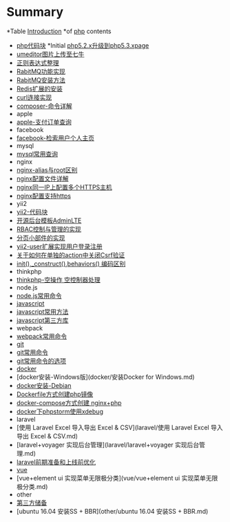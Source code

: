 # Summary

*Table [Introduction](README.md)
*of [php](php.md)
contents

* [php代码块](php/php代码块.md)
*Initial [php5.2.x升级到php5.3.xpage](php/php5README.2.x升级到php5.3.x.md)
* [umeditor图片上传至七牛](php/umeditor图片上传至七牛.md)
* [正则表达式整理](php/正则表达式整理.md)
* [RabitMQ功能实现](php/rabbitmq功能实现.md)
* [RabitMQ安装方法](php/rabbitmq安装方法.md)
* [Redis扩展的安装](php/redis扩展的安装.md)
* [curl连接实现](php/curl连接实现.md)
* [composer-命令详解](php/composer常用命令.md)
* apple
* [apple-支付订单查询](php/apple/apple支付订单查询.md)
* facebook
* [facebook-检索用户个人主页](php/facebook/facebook检索用户个人主页.md)
* mysql
* [mysql常用查询](mysql/mysql常用查询.md)
* nginx
* [nginx-alias与root区别](nginx/nginx-alias与root区别.md)
* [nginx配置文件详解](nginx/nginx配置文件详解.md)
* [nginx同一IP上配置多个HTTPS主机](nginx/nginx同一IP配置多个https主机.md)
* [nginx配置支持https](nginx/nginx配置支持https.md)
* yii2
* [yii2-代码块](yii2/yii2代码块.md)
* [开源后台模板AdminLTE](yii2/使用开源后台模板adminlte.md)
* [RBAC控制与管理的实现](yii2/后台实现rbac权限管理方法.md)
* [分页小部件的实现](yii2/分页小部件的实现.md)
* [yii2-user扩展实现用户登录注册](yii2/yii2-user扩展实现用户登录注册.md)
* [关于如何在单独的action中关闭Csrf验证](yii2/在单独的action中关闭csrf验证.md)
* [init\(\),\_construct\(\),behaviors\(\) 编码区别](yii2/init%28%29,_construct%28%29,behaviors%28%29编码区别.md)
* thinkphp
* [thinkphp-空操作 空控制器处理](thinkphp/thinkphp-空操作-空控制器处理.md)
* node.js
* [node.js常用命令](node.js/Node.js-常用命令.md)
* [javascript](javascript.md)
* [javascript常用方法](javascript/javascript常用方法.md)
* [javascript第三方库](javascript/javascript第三方库.md)
* webpack
* [webpack常用命令](webpack/webpack-常用命令.md)
* [git](git.md)
* [git常用命令](git/git常用命令.md)
* [git常用命令的选项](git/git常用命令选项.md)
* [docker](docker.md)
* [docker安装-Windows版](docker/安装Docker for Windows.md)
* [docker安装-Debian](docker/docker安装-debian.md)
* [Dockerfile方式创建php镜像](docker/dockerfile创建镜像.md)
* [docker-compose方式创建 nginx+php](docker/docker-compose方式创建nginx+php.md)
* [docker下phpstorm使用xdebug](docker/docker下phpstorm使用xdebug.md)
* laravel
* [使用 Laravel Excel 导入导出 Excel & CSV](laravel/使用 Laravel Excel 导入导出 Excel & CSV.md)
* [laravel+voyager 实现后台管理](laravel/laravel+voyager 实现后台管理.md)
* [laravel前期准备和上线前优化](laravel/laravel前期准备和上线前优化.md)
* [vue](vue.md)
* [vue+element ui 实现菜单无限极分类](vue/vue+element ui 实现菜单无限极分类.md)
* other
* [第三方储备](other/di-san-fang-chu-bei.md)
* [ubuntu 16.04 安装SS + BBR](other/ubuntu 16.04 安装SS + BBR.md)